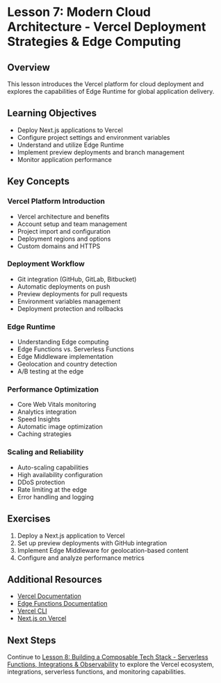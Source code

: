 # Lesson 7: Modern Cloud Architecture - Vercel Deployment Strategies & Edge Computing

## Overview

This lesson introduces the Vercel platform for cloud deployment and explores the capabilities of Edge Runtime for global application delivery.

## Learning Objectives

- Deploy Next.js applications to Vercel
- Configure project settings and environment variables
- Understand and utilize Edge Runtime
- Implement preview deployments and branch management
- Monitor application performance

## Key Concepts

### Vercel Platform Introduction

- Vercel architecture and benefits
- Account setup and team management
- Project import and configuration
- Deployment regions and options
- Custom domains and HTTPS

### Deployment Workflow

- Git integration (GitHub, GitLab, Bitbucket)
- Automatic deployments on push
- Preview deployments for pull requests
- Environment variables management
- Deployment protection and rollbacks

### Edge Runtime

- Understanding Edge computing
- Edge Functions vs. Serverless Functions
- Edge Middleware implementation
- Geolocation and country detection
- A/B testing at the edge

### Performance Optimization

- Core Web Vitals monitoring
- Analytics integration
- Speed Insights
- Automatic image optimization
- Caching strategies

### Scaling and Reliability

- Auto-scaling capabilities
- High availability configuration
- DDoS protection
- Rate limiting at the edge
- Error handling and logging

## Exercises

1. Deploy a Next.js application to Vercel
2. Set up preview deployments with GitHub integration
3. Implement Edge Middleware for geolocation-based content
4. Configure and analyze performance metrics

## Additional Resources

- [Vercel Documentation](https://vercel.com/docs)
- [Edge Functions Documentation](https://vercel.com/docs/concepts/functions/edge-functions)
- [Vercel CLI](https://vercel.com/docs/cli)
- [Next.js on Vercel](https://vercel.com/solutions/nextjs)

## Next Steps

Continue to [Lesson 8: Building a Composable Tech Stack - Serverless Functions, Integrations & Observability](./lesson-8-vercel-2.md) to explore the Vercel ecosystem, integrations, serverless functions, and monitoring capabilities.
